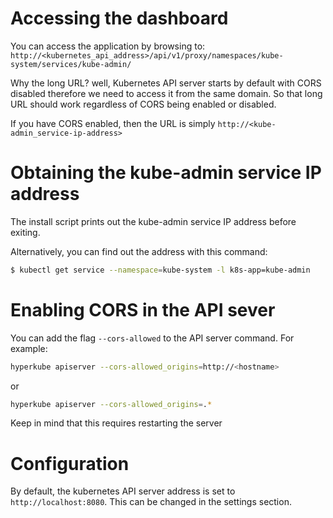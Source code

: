 # Accessing the dashboard

You can access the application by browsing to: `http://<kubernetes_api_address>/api/v1/proxy/namespaces/kube-system/services/kube-admin/`

Why the long URL? well, Kubernetes API server starts by default with CORS disabled therefore we need to access it from the same domain.
So that long URL should work regardless of CORS being enabled or disabled.

If you have CORS enabled, then the URL is simply `http://<kube-admin_service-ip-address>`

# Obtaining the kube-admin service IP address

The install script prints out the kube-admin service IP address before exiting.

Alternatively, you can find out the address with this command:

```bash
$ kubectl get service --namespace=kube-system -l k8s-app=kube-admin
```

# Enabling CORS in the API sever

You can add the flag `--cors-allowed` to the API server command. For example:


```bash
hyperkube apiserver --cors-allowed_origins=http://<hostname>
```

or

```bash
hyperkube apiserver --cors-allowed_origins=.*
```

Keep in mind that this requires restarting the server

# Configuration

By default, the kubernetes API server address is set to `http://localhost:8080`. This can be changed in the settings section.
